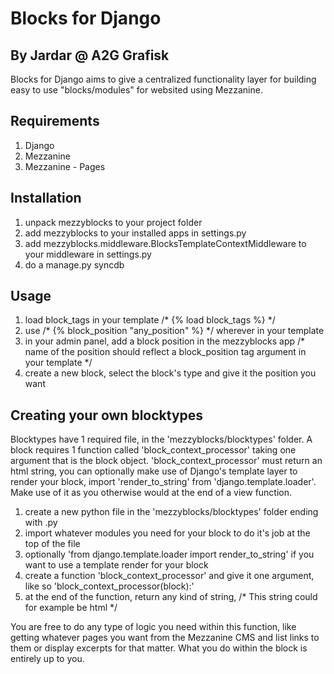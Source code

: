 # Blocks for Django
## By Jardar @ A2G Grafisk

Blocks for Django aims to give a centralized functionality layer for building easy to use "blocks/modules" for websited using Mezzanine.


## Requirements
1. Django
2. Mezzanine
3. Mezzanine - Pages


## Installation

1. unpack mezzyblocks to your project folder
2. add mezzyblocks to your installed apps in settings.py
3. add mezzyblocks.middleware.BlocksTemplateContextMiddleware to your middleware in settings.py
4. do a manage.py syncdb


## Usage

1. load block_tags in your template /* {% load block_tags %} */
2. use /* {% block_position "any_position" %} */ wherever in your template
3. in your admin panel, add a block position in the mezzyblocks app /* name of the position should reflect a block_position tag argument in your template */
4. create a new block, select the block's type and give it the position you want


## Creating your own blocktypes

Blocktypes have 1 required file, in the 'mezzyblocks/blocktypes' folder.
A block requires 1 function called 'block_context_processor' taking one argument that is the block object.
'block_context_processor' must return an html string, you can optionally make use of Django's template layer to render your block, import 'render_to_string' from 'django.template.loader'. Make use of it as you otherwise would at the end of a view function.

1. create a new python file in the 'mezzyblocks/blocktypes' folder ending with .py
2. import whatever modules you need for your block to do it's job at the top of the file
3. optionally 'from django.template.loader import render_to_string' if you want to use a template render for your block
4. create a function 'block_context_processor' and give it one argument, like so 'block_context_processor(block):'
5. at the end of the function, return any kind of string, /* This string could for example be html */

You are free to do any type of logic you need within this function, like getting whatever pages you want from the Mezzanine CMS and list links to them or display excerpts for that matter. What you do within the block is entirely up to you.